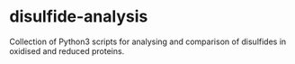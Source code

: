 # disulfide-analysis
Collection of Python3 scripts for analysing and comparison of disulfides in oxidised and reduced proteins.
